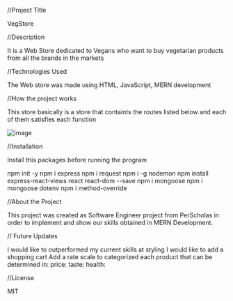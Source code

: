 //Project Title

VegStore

//Description 

It is a Web Store dedicated to Vegans who want to buy vegetarian products from all the brands in the markets

//Technologies Used

The Web store was made using HTML, JavaScript, MERN development

//How the project works

This store basically is a store that containts the routes listed below and each of them satisfies each function

![image](https://user-images.githubusercontent.com/110556973/194354907-8a917631-9fb6-4e6e-96c4-cbd6986e2b5b.png)

//Installation

Install this packages before running the program

npm init -y
npm i express
npm i request
npm i -g nodemon
npm install express-react-views react react-dom --save
npm i mongoose
npm i mongoose dotenv 
npm i method-override



//About the Project

This project was created as Software Engineer project from PerScholas in order to implement and show our skills obtained in MERN Development.

// Future Updates 

I would like to outperformed my current skills at styling 
I would like to add a shopping cart
Add a rate scale to categorized each product that can be determined in:
price:
taste:
health:

//License

MIT

